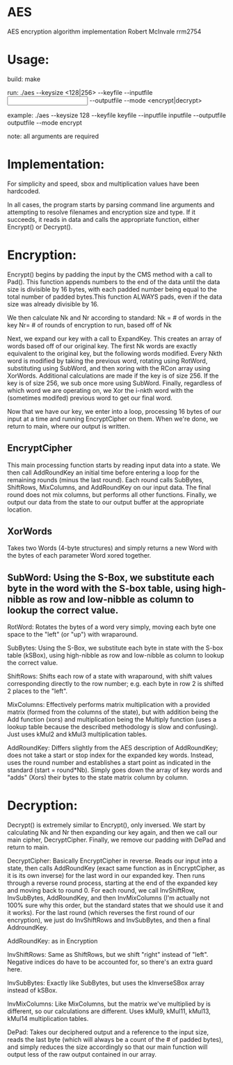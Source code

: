 # AES
AES encryption algorithm implementation
Robert McInvale
rrm2754

# Usage:

build: make

run: ./aes --keysize <128|256> --keyfile <key file name> --inputfile <input file name> --outputfile <output file name> --mode <encrypt|decrypt>

example: ./aes --keysize 128 --keyfile keyfile --inputfile inputfile --outputfile outputfile --mode encrypt

note: all arguments are required

# Implementation:

For simplicity and speed, sbox and multiplication values have been hardcoded.

In all cases, the program starts by parsing command line arguments and attempting to resolve filenames and encryption size and type. If it succeeds, it reads in data and calls the appropriate function, either Encrypt() or Decrypt().

# Encryption:

Encrypt() begins by padding the input by the CMS method with a call to Pad(). This function appends numbers to the end of the data until the data size is divisible by 16 bytes, with each padded number being equal to the total number of padded bytes.This function ALWAYS pads, even if the data size was already divisible by 16.

We then calculate Nk and Nr according to standard:
Nk = # of words in the key
Nr= # of rounds of encryption to run, based off of Nk

Next, we expand our key with a call to ExpandKey. This creates an array of words based off of our original key. The first Nk words are exactly equivalent to the original key, but the following words modified. Every Nkth word is modified by taking the previous word, rotating using RotWord, substituting using SubWord, and then xoring with the RCon array using XorWords. Additional calculations are made if the key is of size 256. If the key is of size 256, we sub once more using SubWord. Finally, regardless of which word we are operating on, we Xor the i-nkth word with the (sometimes modifed) previous word to get our final word.

Now that we have our key, we enter into a loop, processing 16 bytes of our input at a time and running EncryptCipher on them. When we're done, we return to main, where our output is written.

## EncryptCipher
This main processing function starts by reading input data into a state. We then call AddRoundKey an initial time before entering a loop for the remaining rounds (minus the last round). Each round calls SubBytes, ShiftRows, MixColumns, and AddRoundKey on our input data. The final round does not mix columns, but performs all other functions. Finally, we output our data from the state to our output buffer at the appropriate location.

## XorWords
Takes two Words (4-byte structures) and simply returns a new Word with the bytes of each parameter Word xored together.

## SubWord: Using the S-Box, we substitute each byte in the word with the S-box table, using high-nibble as row and low-nibble as column to lookup the correct value.

RotWord: Rotates the bytes of a word very simply, moving each byte one space to the "left" (or "up") with wraparound.

SubBytes: Using the S-Box, we substitute each byte in state with the S-box table (kSBox), using high-nibble as row and low-nibble as column to lookup the correct value.

ShiftRows: Shifts each row of a state with wraparound, with shift values corresponding directly to the row number; e.g. each byte in row 2 is shifted 2 places to the "left".

MixColumns: Effectively performs matrix multiplication with a provided matrix (formed from the columns of the state), but with addition being the Add function (xors) and multiplication being the Multiply function (uses a lookup table because the described methodology is slow and confusing). Just uses kMul2 and kMul3 multiplication tables.

AddRoundKey: Differs slightly from the AES description of AddRoundKey; does not take a start or stop index for the expanded key words. Instead, uses the round number and establishes a start point as indicated in the standard (start = round*Nb). Simply goes down the array of key words and "adds" (Xors) their bytes to the state matrix column by column.

# Decryption:

Decrypt() is extremely similar to Encrypt(), only inversed. We start by calculating Nk and Nr then expanding our key again, and then we call our main cipher, DecryptCipher. Finally, we remove our padding with DePad and return to main.

DecryptCipher: Basically EncryptCipher in reverse. Reads our input into a state, then calls AddRoundKey (exact same function as in EncryptCipher, as it is its own inverse) for the last word in our expanded key. Then runs through a reverse round process, starting at the end of the expanded key and moving back to round 0. For each round, we call InvShiftRow, InvSubBytes, AddRoundKey, and then InvMixColumns (I'm actually not 100% sure why this order, but the standard states that we should use it and it works). For the last round (which reverses the first round of our encryption), we just do InvShiftRows and InvSubBytes, and then a final AddroundKey.

AddRoundKey: as in Encryption

InvShiftRows: Same as ShiftRows, but we shift "right" instead of "left". Negative indices do have to be accounted for, so there's an extra guard here.

InvSubBytes: Exactly like SubBytes, but uses the kInverseSBox array instead of kSBox.

InvMixColumns: Like MixColumns, but the matrix we've multiplied by is different, so our calculations are different. Uses kMul9, kMul11, kMul13, kMul14 multiplication tables.

DePad: Takes our deciphered output and a reference to the input size, reads the last byte (which will always be a count of the # of padded bytes), and simply reduces the size accordingly so that our main function will output less of the raw output contained in our array.

